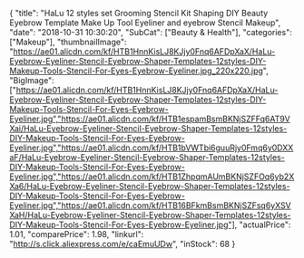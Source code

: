 {
	"title": "HaLu 12 styles set Grooming Stencil Kit Shaping DIY Beauty Eyebrow Template Make Up Tool Eyeliner and eyebrow Stencil Makeup",
	"date": "2018-10-31 10:30:20",
	"SubCat": ["Beauty & Health"],
	"categories": ["Makeup"],
	"thumbnailImage": "https://ae01.alicdn.com/kf/HTB1HnnKisLJ8KJjy0Fnq6AFDpXaX/HaLu-Eyebrow-Eyeliner-Stencil-Eyebrow-Shaper-Templates-12styles-DIY-Makeup-Tools-Stencil-For-Eyes-Eyebrow-Eyeliner.jpg_220x220.jpg",
	"BigImage": ["https://ae01.alicdn.com/kf/HTB1HnnKisLJ8KJjy0Fnq6AFDpXaX/HaLu-Eyebrow-Eyeliner-Stencil-Eyebrow-Shaper-Templates-12styles-DIY-Makeup-Tools-Stencil-For-Eyes-Eyebrow-Eyeliner.jpg","https://ae01.alicdn.com/kf/HTB1espamBsmBKNjSZFFq6AT9VXai/HaLu-Eyebrow-Eyeliner-Stencil-Eyebrow-Shaper-Templates-12styles-DIY-Makeup-Tools-Stencil-For-Eyes-Eyebrow-Eyeliner.jpg","https://ae01.alicdn.com/kf/HTB1bVWTbi6guuRjy0Fmq6y0DXXaF/HaLu-Eyebrow-Eyeliner-Stencil-Eyebrow-Shaper-Templates-12styles-DIY-Makeup-Tools-Stencil-For-Eyes-Eyebrow-Eyeliner.jpg","https://ae01.alicdn.com/kf/HTB1ZhpqmAUmBKNjSZFOq6yb2XXa6/HaLu-Eyebrow-Eyeliner-Stencil-Eyebrow-Shaper-Templates-12styles-DIY-Makeup-Tools-Stencil-For-Eyes-Eyebrow-Eyeliner.jpg","https://ae01.alicdn.com/kf/HTB16BFkmBsmBKNjSZFsq6yXSVXaH/HaLu-Eyebrow-Eyeliner-Stencil-Eyebrow-Shaper-Templates-12styles-DIY-Makeup-Tools-Stencil-For-Eyes-Eyebrow-Eyeliner.jpg"],
	"actualPrice": 1.01,
	"comparePrice": 1.98,
	"linkurl": "http://s.click.aliexpress.com/e/caEmuUDw",
	"inStock": 68
}
